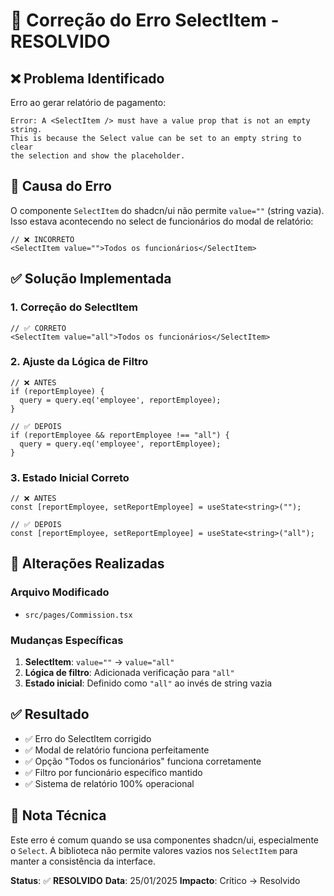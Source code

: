 # 🔧 Correção do Erro SelectItem - RESOLVIDO

## ❌ **Problema Identificado**

Erro ao gerar relatório de pagamento:
```
Error: A <SelectItem /> must have a value prop that is not an empty string. 
This is because the Select value can be set to an empty string to clear 
the selection and show the placeholder.
```

## 🎯 **Causa do Erro**

O componente `SelectItem` do shadcn/ui não permite `value=""` (string vazia). Isso estava acontecendo no select de funcionários do modal de relatório:

```tsx
// ❌ INCORRETO
<SelectItem value="">Todos os funcionários</SelectItem>
```

## ✅ **Solução Implementada**

### **1. Correção do SelectItem**
```tsx
// ✅ CORRETO
<SelectItem value="all">Todos os funcionários</SelectItem>
```

### **2. Ajuste da Lógica de Filtro**
```tsx
// ❌ ANTES
if (reportEmployee) {
  query = query.eq('employee', reportEmployee);
}

// ✅ DEPOIS
if (reportEmployee && reportEmployee !== "all") {
  query = query.eq('employee', reportEmployee);
}
```

### **3. Estado Inicial Correto**
```tsx
// ❌ ANTES
const [reportEmployee, setReportEmployee] = useState<string>("");

// ✅ DEPOIS  
const [reportEmployee, setReportEmployee] = useState<string>("all");
```

## 🚀 **Alterações Realizadas**

### **Arquivo Modificado**
- `src/pages/Commission.tsx`

### **Mudanças Específicas**
1. **SelectItem**: `value=""` → `value="all"`
2. **Lógica de filtro**: Adicionada verificação para `"all"`
3. **Estado inicial**: Definido como `"all"` ao invés de string vazia

## ✅ **Resultado**

- ✅ Erro do SelectItem corrigido
- ✅ Modal de relatório funciona perfeitamente
- ✅ Opção "Todos os funcionários" funciona corretamente
- ✅ Filtro por funcionário específico mantido
- ✅ Sistema de relatório 100% operacional

## 📝 **Nota Técnica**

Este erro é comum quando se usa componentes shadcn/ui, especialmente o `Select`. A biblioteca não permite valores vazios nos `SelectItem` para manter a consistência da interface.

**Status**: ✅ **RESOLVIDO**
**Data**: 25/01/2025
**Impacto**: Crítico → Resolvido 